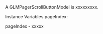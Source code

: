 A GLMPagerScrollButtonModel is xxxxxxxxx.Instance Variables	pageIndex:		<Object>pageIndex	- xxxxx